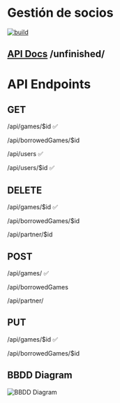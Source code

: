 # Gestión de socios

[![build](https://img.shields.io/github/workflow/status/fullstacktf/fs5-gestiondesocios-backend/CICD)](https://github.com/fullstacktf/fs5-gestiondesocios-backend/actions?query=workflow%3ACICD)

## [API Docs](https://fullstacktf.github.io/fs5-gestiondesocios-backend/) /unfinished/


# API Endpoints

## GET

/api/games/$id ✅

/api/borrowedGames/$id

/api/users ✅

/api/users/$id ✅

## DELETE

/api/games/$id ✅

/api/borrowedGames/$id

/api/partner/$id

## POST

/api/games/ ✅

/api/borrowedGames

/api/partner/

## PUT

/api/games/$id ✅

/api/borrowedGames/$id

## BBDD Diagram

![BBDD Diagram](https://i.imgur.com/tAxAZuj.png)
